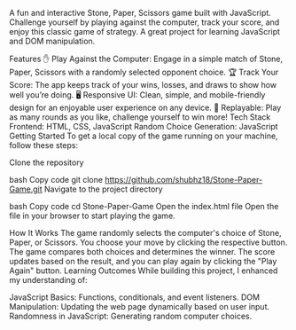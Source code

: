 A fun and interactive Stone, Paper, Scissors game built with JavaScript. Challenge yourself by playing against the computer, track your score, and enjoy this classic game of strategy. A great project for learning JavaScript and DOM manipulation.

Features
✋ Play Against the Computer: Engage in a simple match of Stone, Paper, Scissors with a randomly selected opponent choice.
🏆 Track Your Score: The app keeps track of your wins, losses, and draws to show how well you’re doing.
🖥️ Responsive UI: Clean, simple, and mobile-friendly design for an enjoyable user experience on any device.
🔄 Replayable: Play as many rounds as you like, challenge yourself to win more!
Tech Stack
Frontend: HTML, CSS, JavaScript
Random Choice Generation: JavaScript
Getting Started
To get a local copy of the game running on your machine, follow these steps:

Clone the repository

bash
Copy code
git clone https://github.com/shubhz18/Stone-Paper-Game.git
Navigate to the project directory

bash
Copy code
cd Stone-Paper-Game
Open the index.html file
Open the file in your browser to start playing the game.

How It Works
The game randomly selects the computer's choice of Stone, Paper, or Scissors.
You choose your move by clicking the respective button.
The game compares both choices and determines the winner.
The score updates based on the result, and you can play again by clicking the "Play Again" button.
Learning Outcomes
While building this project, I enhanced my understanding of:

JavaScript Basics: Functions, conditionals, and event listeners.
DOM Manipulation: Updating the web page dynamically based on user input.
Randomness in JavaScript: Generating random computer choices.
